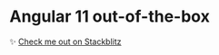# Angular 11 out-of-the-box

:sparkles: [Check me out on Stackblitz](https://stackblitz.com/edit/ng11-daffodil-design)